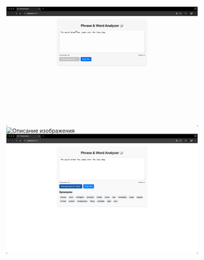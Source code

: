 ![Описание изображения](assets/gif.gif)
![Описание изображения](assets/1.png)
![Описание изображения](assets/2.png)

